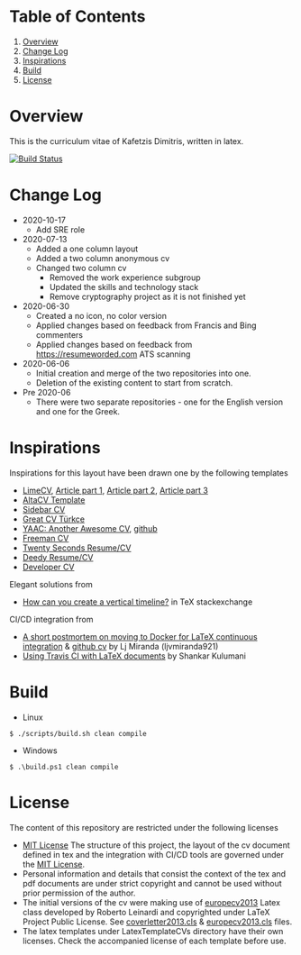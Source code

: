 # Table of Contents
1. [Overview](#Ooerview)
2. [Change Log](#change-log)
3. [Inspirations](#inspirations)
4. [Build](#build)
5. [License](#license)

# Overview
This is the curriculum vitae of Kafetzis Dimitris, written in latex.

[![Build Status](https://travis-ci.com/amolofos/CVKafetzisDimitris.svg?token=WmFepTN2ADiZVawdTQqx&branch=master)](https://travis-ci.com/amolofos/CVKafetzisDimitris)

# Change Log
* 2020-10-17
    * Add SRE role
* 2020-07-13
    * Added a one column layout
    * Added a two column anonymous cv
    * Changed two column cv
        * Removed the work experience subgroup
        * Updated the skills and technology stack
        * Remove cryptography project as it is not finished yet
* 2020-06-30
    * Created a no icon, no color version
    * Applied changes based on feedback from Francis and Bing commenters
    * Applied changes based on feedback from https://resumeworded.com ATS scanning
* 2020-06-06
    * Initial creation and merge of the two repositories into one.
    * Deletion of the existing content to start from scratch.
* Pre 2020-06
    * There were two separate repositories - one for the English
version and one for the Greek.

# Inspirations
Inspirations for this layout have been drawn one by the following templates
* [LimeCV](https://github.com/opieters/limecv), [Article part 1](https://olivierpieters.be/blog/2017/09/12/designing-a-cv-in-latex-part-1), [Article part 2](https://olivierpieters.be/blog/2017/10/02/designing-a-cv-in-latex-part-2), [Article part 3](https://olivierpieters.be/blog/2017/10/29/designing-a-cv-in-latex-part-3)
* [AltaCV Template](https://www.overleaf.com/latex/templates/altacv-template/trgqjpwnmtgv)
* [Sidebar CV](https://www.overleaf.com/latex/templates/sidebar-cv/kssfdykmmdvz)
* [Great CV Türkçe](https://www.overleaf.com/latex/templates/great-cv-turkce/fphpdpqbjfbk)
* [YAAC: Another Awesome CV](https://www.overleaf.com/latex/templates/awesome-source-cv/wrdjtkkytqcw), [github](https://www.github.com/darwiin/yaac-another-awesome-cv)
* [Freeman CV](http://www.latextemplates.com/template/freeman-cv)
* [Twenty Seconds Resume/CV](http://www.latextemplates.com/template/twenty-seconds-resumecv)
* [Deedy Resume/CV](http://www.latextemplates.com/template/deedy-resume-cv)
* [Developer CV](http://www.latextemplates.com/template/developer-cv)

Elegant solutions from
* [How can you create a vertical timeline?](https://tex.stackexchange.com/questions/196794/how-can-you-create-a-vertical-timeline) in TeX stackexchange

CI/CD integration from
* [A short postmortem on moving to Docker for LaTeX continuous integration](https://ljvmiranda921.github.io/notebook/2018/04/23/postmortem-shift-to-docker/) & [github cv](https://github.com/ljvmiranda921/cv) by Lj Miranda (ljvmiranda921)
* [Using Travis CI with LaTeX documents](https://shankarkulumani.com/2018/10/travis-and-latex.html) by Shankar Kulumani

# Build
* Linux
```
$ ./scripts/build.sh clean compile
```
* Windows
```
$ .\build.ps1 clean compile
```


# License
The content of this repository are restricted under the following licenses
* [MIT License](MIT_License)
The structure of this project, the layout of the cv document defined in tex
and the integration with CI/CD tools are governed under the [MIT License](MIT_License).
* Personal information and details that consist the context of the tex and pdf
documents are under strict copyright and cannot be used without prior permission
of the author.
* The initial versions of the cv were making use of [europecv2013](https://github.com/leinardi/europecv2013) Latex class
developed by Roberto Leinardi and copyrighted under LaTeX Project Public License.
See [coverletter2013.cls](coverletter2013.cls) & [europecv2013.cls](europecv2013.cls) files.
* The latex templates under LatexTemplateCVs directory have their own licenses.
Check the accompanied license of each template before use.
